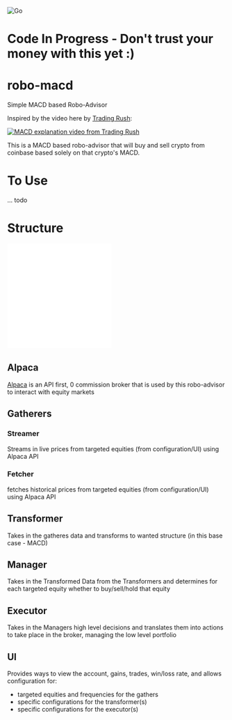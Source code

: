 ![Go](https://github.com/johnmillner/robo-macd/workflows/Go/badge.svg)


# Code In Progress - Don't trust your money with this yet :) 

# robo-macd
Simple MACD based Robo-Advisor


Inspired by the video here by [Trading Rush](https://www.youtube.com/watch?v=nmffSjdZbWQ):

[![MACD explanation video from Trading Rush](https://img.youtube.com/vi/nmffSjdZbWQ/0.jpg)](https://www.youtube.com/watch?v=nmffSjdZbWQ)

This is a MACD based robo-advisor that will buy and sell crypto from coinbase based solely on that crypto's MACD.

# To Use
... todo

# Structure

![Diagrams](/readme-static/diagrams.svg)

## Alpaca
[Alpaca](https://alpaca.markets/) is an API first, 0 commission broker that is used by this robo-advisor to interact with equity markets

## Gatherers
### Streamer
Streams in live prices from targeted equities (from configuration/UI) using Alpaca API
### Fetcher
fetches historical prices from targeted equities (from configuration/UI) using Alpaca API

## Transformer
Takes in the gatheres data and transforms to wanted structure (in this base case - MACD)

## Manager
Takes in the Transformed Data from the Transformers and determines for each targeted equity whether to buy/sell/hold that equity

## Executor
Takes in the Managers high level decisions and translates them into actions to take place in the broker, managing the low level portfolio

## UI
Provides ways to view the account, gains, trades, win/loss rate, and allows configuration for:
 * targeted equities and frequencies for the gathers
 * specific configurations for the transformer(s)
 * specific configurations for the executor(s)

